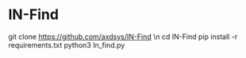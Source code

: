 # IN-Find
git clone https://github.com/axdsys/IN-Find \n
cd IN-Find
pip install -r requirements.txt
python3 In_find.py
